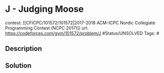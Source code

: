 # J - Judging Moose

contest: [[CFICPC/101572/101572|2017-2018 ACM-ICPC Nordic Collegiate Programming Contest (NCPC 2017)]]
url: https://codeforces.com/gym/101572/problem/J
#Status/UNSOLVED
Tags: #

## Description

## Solution

